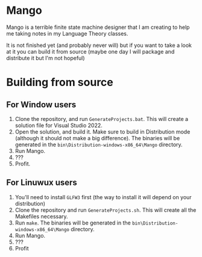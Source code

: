 # Mango

Mango is a terrible finite state machine designer that I am creating to help me taking notes in my Language Theory classes.

It is not finished yet (and probably never will) but if you want to take a look at it you can build it from source (maybe one day I will package and distribute it but I'm not hopeful)

# Building from source

## For Window users

1. Clone the repository, and run `GenerateProjects.bat`. This will create a solution file for Visual Studio 2022.
2. Open the solution, and build it. Make sure to build in Distribution mode (although it should not make a big difference). The binaries will be generated in the `bin\Distribution-windows-x86_64\Mango` directory.
3. Run Mango.
4. ???
5. Profit.

## For Linuwux users

1. You'll need to install `GLFW3` first (the way to install it will depend on your distribution)
2. Clone the repository and run `GenerateProjects.sh`. This will create all the Makefiles necessary.
3. Run `make`. The binaries will be generated in the `bin\Distribution-windows-x86_64\Mango` directory.
4. Run Mango.
5. ???
6. Profit
